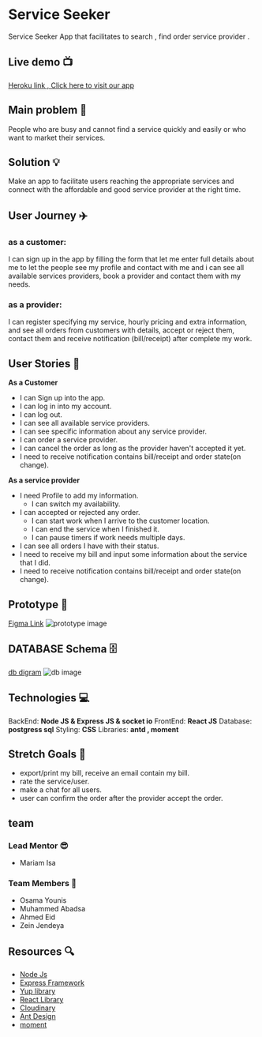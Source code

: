 # Service Seeker
Service Seeker App that facilitates to search , find order service provider .

## Live demo :tv: 
[Heroku link , Click here to visit our app]()

## Main problem :new_moon_with_face:
People who are busy and cannot find a service quickly and easily or who want to market their services.

## Solution :bulb:
Make an app to facilitate users reaching the appropriate services and connect with the affordable and good service provider at the right time.



## User Journey :airplane:
### as a customer:
I can sign up in the app  by filling the form that let me enter full details about me to let the people see my profile and contact with me and i can see all available services providers, book a provider and contact them with my needs.
### as a provider:
I can register specifying my service, hourly pricing and extra information, and see all orders from customers with details, accept or reject them, contact them and receive notification (bill/receipt) after complete my work.

## User Stories :open_book:

**As a Customer**
* I can Sign up into the app.
* I can log in into my account.
* I can log out.
* I can see all available service providers.
* I can see specific information about any service provider.
* I can order a service provider.
* I can cancel the order as long as the provider haven't accepted it yet.
* I need to receive notification contains bill/receipt and order state(on change).

**As a service provider**
* I need Profile to add my information.
    * I can switch my availability.
* I can accepted or rejected any order.
    * I can start work when I arrive to the customer location.
    * I can end the service when I finished it.
    * I can pause timers if work needs multiple days.
* I can see all orders I have with their status.
* I need to receive my bill and input some information about the service that I did.
* I need to receive notification contains bill/receipt and order state(on change).

## Prototype :art:
[Figma Link](https://www.figma.com/file/4gyWA11DmZOmlnle5mC4TG/hound?node-id=0%3A1)
![prototype image](https://i.imgur.com/awA5aKA.png)




## DATABASE Schema :file_cabinet:
[db digram](https://dbdiagram.io/d/6016a66780d742080a3886d8)
![db image](https://i.imgur.com/3oYE5N3.png)



## Technologies :computer:
BackEnd: **Node JS & Express JS & socket io**
FrontEnd: **React JS**
Database: **postgress sql**
Styling: **CSS**
Libraries: **antd , moment**

## Stretch Goals :goal_net:
* export/print my bill, receive an email contain my bill.
* rate the service/user.
* make a chat for all users.
* user can confirm the order after the provider accept the order.

## team

### Lead Mentor :sunglasses:
* Mariam Isa

### Team Members :busts_in_silhouette:
* Osama Younis
* Muhammed Abadsa
* Ahmed Eid
* Zein Jendeya 
 

## Resources :mag:
* [Node Js](https://nodejs.org/en/)
* [Express Framework](https://expressjs.com/)
* [Yup library](https://github.com/jquense/yup) 
* [React Library](https://reactjs.org/)
* [Cloudinary](https://cloudinary.com/)
* [Ant Design](https://ant.design/)
* [moment](https://momentjs.com/)



